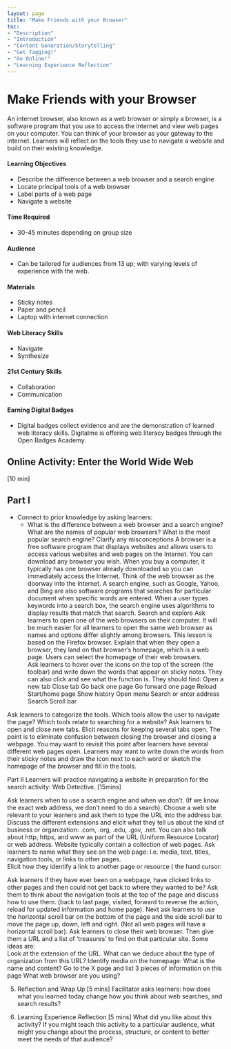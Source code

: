 ```yaml
---
layout: page
title: "Make Friends with your Browser"
toc:
- "Description"
- "Introduction"
- "Content Generation/Storytelling"
- "Get Tagging!"
- "Go Online!"
- "Learning Experience Reflection"
---
```


# Make Friends with your Browser
An internet browser, also known as a web browser or simply a browser, is a software program that you use to access the internet and view web pages on your computer. You can think of your browser as your gateway to the internet. Learners will reflect on the tools they use to navigate a website and build on their existing knowledge. 

#### Learning Objectives
* Describe the difference between a web browser and a search engine
* Locate principal tools of a web browser
* Label parts of a web page
* Navigate a website 

#### Time Required
* 30-45 minutes depending on group size

#### Audience
* Can be tailored for audiences from 13 up; with varying levels of experience with the web.

#### Materials 
* Sticky notes
* Paper and pencil
* Laptop with internet connection

#### Web Literacy Skills
* Navigate
* Synthesize

#### 21st Century Skills
* Collaboration
* Communication

#### Earning Digital Badges
* Digital badges collect evidence and are the demonstration of learned web literacy skills. Digitalme is offering web literacy badges through the Open Badges Academy. 

## Online Activity: Enter the World Wide Web
[10 min]

## Part I
* Connect to prior knowledge by asking learners: 
    * What is the difference between a web browser and a search engine? 
What are the names of popular web browsers? 
What is the most popular search engine?
Clarify any misconceptions
 A browser is a free software program that displays websites and allows users to access various websites and web pages on the Internet. You can download any browser you wish. When you buy a computer, it typically has one browser already downloaded so you can immediately access the Internet. Think of the web browser as the doorway into the Internet. 
A search engine, such as Google, Yahoo, and Bing are also software programs that searches for particular document when specific words are entered.  When a user types keywords into a search box, the search engine uses algorithms to display results that match that search. 
Search and explore
Ask learners to open one of the web browsers on their computer.  It will be much easier for all learners to open the same web browser as names and options differ slightly among browsers.  This lesson is based on the Firefox browser. 
Explain that when they open a browser, they land on that browser’s homepage, which is a web page.  Users can select the homepage of their web browsers.  
Ask learners to hover over the icons on the top of the screen (the toolbar) and write down the words that appear on sticky notes. They can also click and see what the function is. 
They should find:
Open a new tab
Close tab
Go back one page
Go forward one page
Reload
Start/home page
Show history
Open menu
Search or enter address
Search
Scroll bar

Ask learners to categorize the tools. Which tools allow the user to navigate the page?  Which tools relate to searching for a website? 
Ask learners to open and close new tabs. Elicit reasons for keeping several tabs open. The point is to eliminate confusion between closing the browser and closing a webpage. You may want to revisit this point after learners have several different web pages open. 
Learners may want to write down the words from their sticky notes and draw the icon next to each word or sketch the homepage of the browser and fill in the tools. 

Part II
Learners will practice navigating a website in preparation for the search activity: Web Detective. [15mins]

Ask learners when to use a search engine and when we don’t. (If we know the exact web address, we don’t need to do a search). 
Choose a web site relevant to your learners and ask them to type the URL into the address bar. 
Discuss the different extensions and elicit what they tell us about the kind of business or organization: .com, .org, .edu, .gov, .net.  You can also talk about http, https, and www as part of the URL (Uniform Resource Locator) or web address. Website typically contain a collection of web pages. 
Ask learners to name what they see on the web page: 
I.e. media, text, titles, navigation tools, or links to other pages.  
Elicit how they identify a link to another page or resource ( the hand cursor: 





Ask learners if they have ever been on a webpage, have clicked links to other pages and then could not get back to where they wanted to be?  Ask them to think about the navigation tools at the top of the page and discuss how to use them. (back to last page, visited,  forward to reverse the action, reload for updated information and home page). 
Next ask learners to use the horizontal scroll bar on the bottom of the page and the side scroll bar to move the page up, down, left and right. (Not all web pages will have a horizontal scroll bar). 
Ask learners to close their web browser. Then give them a URL and a list of ‘treasures’ to find on that particular site. Some ideas are:  
Look at the extension of the URL. What can we deduce about the type of organization from this URL? 
Identify media on the homepage: What is the name and content? 
Go to the X page and list 3 pieces of information on this page
What web browser are you using? 

5. Reflection and Wrap Up [5 mins]
Facilitator asks learners: how does what you learned today change how you think about web searches, and search results?

6. Learning Experience Reflection [5 mins]
What did you like about this activity?
If you might teach this activity to a particular audience, what might you change about the process, structure, or content to better meet the needs of that audience? 





